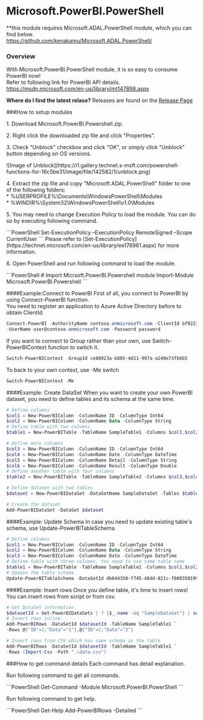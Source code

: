 # Microsoft.PowerBI.PowerShell
**this module requires Microsoft.ADAL.PowerShell module, which you can find below.<br/>
https://github.com/kenakamu/Microsoft.ADAL.PowerShell/

### Overview 
With Microsoft.PowerBI.PowerShell module, it is so easy to consume PowerBI now!<br/>
Refer to following link for PowerBI API details.<br/>
https://msdn.microsoft.com/en-us/library/mt147898.aspx

**Where do I find the latest relase?**
Releases are found on the [Release Page](https://github.com/kenakamu/Microsoft.PowerBI.PowerShell/releases)

###How to setup modules
<p>1. Download Microsoft.PowerBI.Powershell.zip.</p> 
<p>2. Right click the downloaded zip file and click "Properties". </p> 
<p>3. Check "Unblock" checkbox and click "OK", or simply click "Unblock" button depending on OS versions. </p> 
![Image of Unblock](https://i1.gallery.technet.s-msft.com/powershell-functions-for-16c5be31/image/file/142582/1/unblock.png)
<p>4. Extract the zip file and copy "Microsoft.ADAL.PowerShell" folder to one of the following folders:<br/>
  * %USERPROFILE%\Documents\WindowsPowerShell\Modules<br/>
  * %WINDIR%\System32\WindowsPowerShell\v1.0\Modules<br/>
<p>5. You may need to change Execution Policy to load the module. You can do so by executing following command. </p> 
```PowerShell
 Set-ExecutionPolicy –ExecutionPolicy RemoteSigned –Scope CurrentUser
```
Please refer to 
[Set-ExecutionPolicy](https://technet.microsoft.com/en-us/library/ee176961.aspx) 
for more information.
<p>6. Open PowerShell and run following command to load the module. </p> 
```PowerShell
# Import Micrsoft.PowerBI.Powershell module 
Import-Module Microsoft.PowerBI.Powershell
```

####Example:Connect to PowerBI
First of all, you connect to PowerBI by using Connect-PowerBI function. <br/>
You need to register an application to Azure Active Directory before to obtain ClientId.
```PowerShell
Connect-PowerBI -AuthorityName contoso.onmicrosoft.com -ClientId bf922382-cdc4-43d4-995c-0f90ecdeda21 `
-UserName user@contoso.onmicrosoft.com -Password password
```

If you want to connect to Group rather than your own, use Switch-PowerBIContext function to swtich it.
```PowerShell
Switch-PowerBIContext -GroupId ce88923a-b885-4d11-997a-a240e73fb6b5
```
To back to your own context, use -Me switch
```PowerShell
Switch-PowerBIContext -Me
```
####Example: Create DataSet
When you want to create your own PowerBI dataset, you need to define tables and its schema at the same time.
```PowerShell
# Define columns
$col1 = New-PowerBIColumn -ColumnName ID -ColumnType Int64
$col2 = New-PowerBIColumn -ColumnName Data -ColumnType String
# Define table with two columns
$table1 = New-PowerBITable -TableName SampleTable1 -Columns $col1,$col2

# Define more columns
$col3 = New-PowerBIColumn -ColumnName ID -ColumnType Int64
$col4 = New-PowerBIColumn -ColumnName Date -ColumnType DateTime
$col5 = New-PowerBIColumn -ColumnName Detail -ColumnType String
$col6 = New-PowerBIColumn -ColumnName Result -ColumnType Double
# Define another table with four columns
$table2 = New-PowerBITable -TableName SampleTable2 -Columns $col3,$col4,$col5,$col6

# Define dataset with two tables
$dataset = New-PowerBIDataSet -DataSetName SampleDataSet -Tables $table1,$table2

# Create the dataset
Add-PowerBIDataSet -DataSet $dataset
```
####Example: Update Schema
In case you need to update existing table's schema, use Update-PowerBITableSchema.
```PowerShell
# Define columns
$col1 = New-PowerBIColumn -ColumnName ID -ColumnType Int64
$col2 = New-PowerBIColumn -ColumnName Data -ColumnType String
$col3 = New-PowerBIColumn -ColumnName Date -ColumnType DateTime
# Define table with three columns, You need to use same table name
$table1 = New-PowerBITable -TableName SampleTable1 -Columns $col1,$col2,$col3
# Update the table schema
Update-PowerBITableSchema -DataSetId 4b644350-f745-48dd-821c-f008350199a8 -TableName SampleTable1
```
####Example: Insert rows
Once you define table, it's time to insert rows! You can insert rows from script or from csv.
```PowerShell
# Get DataSet information
$datasetId = Get-PowerBIDataSets | ? {$_.name -eq "SampleDataSet"} | select id
# Insert rows inline.
Add-PowerBIRows -DataSetId $datasetId -TableName SampleTable1 `
-Rows @{"ID"=1;"Data"="1"},@{"ID"=2;"Data"="2"}

# Insert rows from CSV which has same schema as the table
Add-PowerBIRows -DataSetId $datasetId -TableName SampleTable1 `
-Rows (Import-Csv -Path ".\data.csv")
```
###How to get command details
Each command has detail explanation.
<p>Run following command to get all commands.</p>
```PowerShell
Get-Command -Module Microsoft.PowerBI.PowerShell
```
<p>Run following command to get help.</p>
```PowerShell
Get-Help Add-PowerBIRows -Detailed
```
